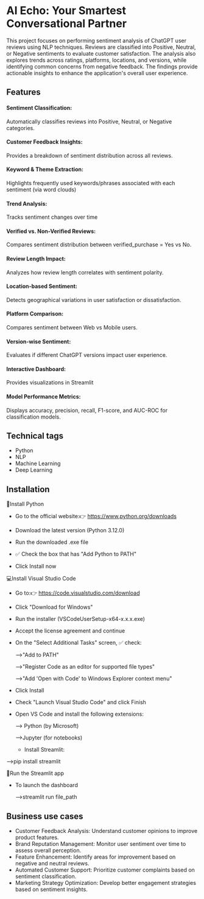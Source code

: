 # AI Echo: Your Smartest Conversational Partner

This project focuses on performing sentiment analysis of ChatGPT user reviews using NLP techniques. Reviews are classified into Positive, Neutral, or Negative sentiments to evaluate customer satisfaction. The analysis also explores trends across ratings, platforms, locations, and versions, while identifying common concerns from negative feedback. The findings provide actionable insights to enhance the application's overall user experience.

## Features

#### Sentiment Classification:
Automatically classifies reviews into Positive, Neutral, or Negative categories.
#### Customer Feedback Insights:
Provides a breakdown of sentiment distribution across all reviews.
#### Keyword & Theme Extraction:
Highlights frequently used keywords/phrases associated with each sentiment (via word clouds)
#### Trend Analysis:
Tracks sentiment changes over time
#### Verified vs. Non-Verified Reviews:
Compares sentiment distribution between verified_purchase = Yes vs No.
#### Review Length Impact:
Analyzes how review length correlates with sentiment polarity.
#### Location-based Sentiment:
Detects geographical variations in user satisfaction or dissatisfaction.
#### Platform Comparison:
Compares sentiment between Web vs Mobile users.
#### Version-wise Sentiment:
Evaluates if different ChatGPT versions impact user experience.
#### Interactive Dashboard:
Provides visualizations in Streamlit
#### Model Performance Metrics:
Displays accuracy, precision, recall, F1-score, and AUC-ROC for classification models.

## Technical tags

- Python
- NLP
- Machine Learning
- Deep Learning

## Installation

📌Install Python

- Go to the official website:👉 https://www.python.org/downloads

- Download the latest version (Python 3.12.0)

- Run the downloaded .exe file

- ✅ Check the box that has "Add Python to PATH"

- Click Install now

💻Install Visual Studio Code

- Go to:👉 https://code.visualstudio.com/download

- Click "Download for Windows"

- Run the installer (VSCodeUserSetup-x64-x.x.x.exe)

- Accept the license agreement and continue

- On the "Select Additional Tasks" screen, ✅ check:

   -->"Add to PATH"

   -->"Register Code as an editor for supported file types"

   -->"Add 'Open with Code' to Windows Explorer context menu"

- Click Install

- Check "Launch Visual Studio Code" and click Finish

- Open VS Code and install the following extensions:

  --> Python (by Microsoft)

  -->Jupyter (for notebooks)

  - Install Streamlit:

-->pip install streamlit

🚀Run the Streamlit app

- To launch the dashboard

    -->streamlit run file_path

## Business use cases

- Customer Feedback Analysis: Understand customer opinions to improve product features.
- Brand Reputation Management: Monitor user sentiment over time to assess overall perception.
- Feature Enhancement: Identify areas for improvement based on negative and neutral reviews.
- Automated Customer Support: Prioritize customer complaints based on sentiment classification.
- Marketing Strategy Optimization: Develop better engagement strategies based on sentiment insights.

